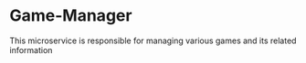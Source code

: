 # Game-Manager

This microservice is responsible for managing various games and its related information
